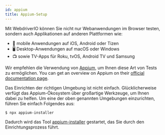 ```yaml
---
id: appium
title: Appium-Setup
---
```


Mit WebdriverIO können Sie nicht nur Webanwendungen im Browser testen, sondern auch Applikationen auf anderen Plattformen wie:

- 📱 mobile Anwendungen auf iOS, Android oder Tizen
- 🖥️ Desktop-Anwendungen auf macOS oder Windows
- 📺 sowie TV-Apps für Roku, tvOS, Android TV und Samsung

Wir empfehlen die Verwendung von [Appium](https://appium.io/), um Ihnen diese Art von Tests zu ermöglichen. You can get an overview on Appium on their [official documentation page](https://appium.io/docs/en/2.0/intro/).

Das Einrichten der richtigen Umgebung ist nicht einfach. Glücklicherweise verfügt das Appium-Ökosystem über großartige Werkzeuge, um Ihnen dabei zu helfen. Um eine der oben genannten Umgebungen einzurichten, führen Sie einfach Folgendes aus:

```sh
$ npx appium-installer
```

Dadurch wird das Tool [appium-installer](https://github.com/AppiumTestDistribution/appium-installer) gestartet, das Sie durch den Einrichtungsprozess führt.
